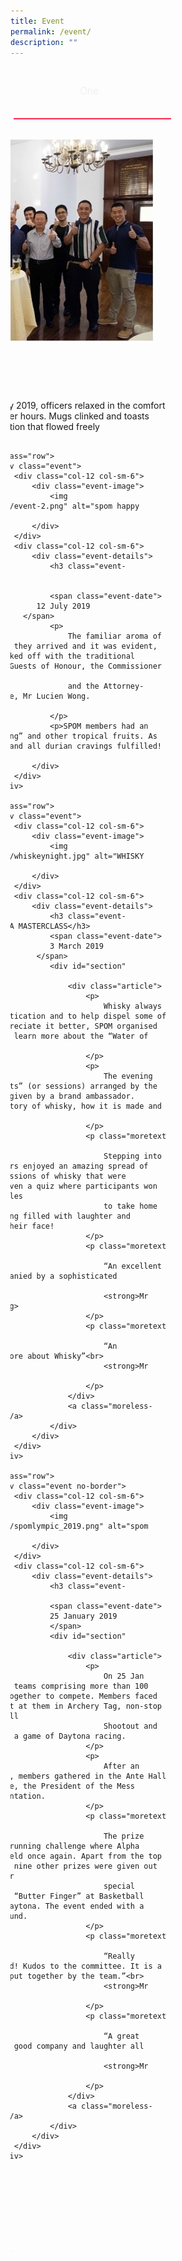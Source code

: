 ```yaml
---
title: Event
permalink: /event/
description: ""
---
```

<style type="text/css">.bp-section-pagetitle {
        background: url(/files/Assets/images/event-bg.jpg) no-repeat center center !important;
        background-size: auto;
        background-size: 100% !important;
        height: 338px !important;
    }
     .tabs {
  display: block;
  display: -webkit-flex;
  display: -moz-flex;
  display: flex;
  -webkit-flex-wrap: wrap;
  -moz-flex-wrap: wrap;
  flex-wrap: wrap;
  margin: 0;
  overflow: hidden; }
  .tabs [class^="tab"] label,
  .tabs [class*=" tab"] label {
    color: #efedef;
    cursor: pointer;
    display: block;
    font-size: 1.1em;
    font-weight: 300;
    line-height: 1em;
    padding: 2rem 0;
    text-align: center; }
  .tabs [class^="tab"] [type="radio"],
  .tabs [class*=" tab"] [type="radio"] {
    border-bottom: 1px solid rgba(239, 237, 239, 0.5);
    cursor: pointer;
    -webkit-appearance: none;
    -moz-appearance: none;
    appearance: none;
    display: block;
    width: 100%;
    -webkit-transition: all 0.3s ease-in-out;
    -moz-transition: all 0.3s ease-in-out;
    -o-transition: all 0.3s ease-in-out;
    transition: all 0.3s ease-in-out; }
    .tabs [class^="tab"] [type="radio"]:hover, .tabs [class^="tab"] [type="radio"]:focus,
    .tabs [class*=" tab"] [type="radio"]:hover,
    .tabs [class*=" tab"] [type="radio"]:focus {
      border-bottom: 1px solid #fd264f; }
    .tabs [class^="tab"] [type="radio"]:checked,
    .tabs [class*=" tab"] [type="radio"]:checked {
      border-bottom: 2px solid #fd264f; }
    .tabs [class^="tab"] [type="radio"]:checked + div,
    .tabs [class*=" tab"] [type="radio"]:checked + div {
      opacity: 1; }
    .tabs [class^="tab"] [type="radio"] + div,
    .tabs [class*=" tab"] [type="radio"] + div {
      display: block;
      opacity: 0;
      padding: 2rem 0;
      width: 90%;
      -webkit-transition: all 0.3s ease-in-out;
      -moz-transition: all 0.3s ease-in-out;
      -o-transition: all 0.3s ease-in-out;
      transition: all 0.3s ease-in-out; }
  .tabs .tab-2 {
    width: 50%; }
    .tabs .tab-2 [type="radio"] + div {
      width: 200%;
      margin-left: 200%; }
    .tabs .tab-2 [type="radio"]:checked + div {
      margin-left: 0; }
    .tabs .tab-2:last-child [type="radio"] + div {
      margin-left: 100%; }
    .tabs .tab-2:last-child [type="radio"]:checked + div {
      margin-left: -100%; }
</style>
<div class="tabs">
  <div class="tab-2">
    <label for="tab2-1">One</label>
    <input id="tab2-1" name="tabs-two" type="radio" checked="checked">
    <div>
      <div class="tab-pane" id="pills-home" role="tabpanel" aria-labelledby="pills-home-tab">
                                <div class="row">
                                    <div class="event">
                                        <div class="col-12 col-sm-6">
                                            <div class="event-image">
                                                <img src="/files/Assets/media/event/2019/event-1.png" alt="spom happy hour">
                                            </div>
                                        </div>
                                        <div class="col-12 col-sm-6">
                                            <div class="event-details">
                                                <h3 class="event-title">SPOM Happy Hour</h3>
                                                <span class="event-date">
                                                 26 July 2019
                                             </span>
                                                <p>
                                                    On the idyllic Friday evening of 26 July 2019, officers relaxed in the comfort of the SPOM Lounge and Ante Hall after hours. Mugs clinked and toasts were made amid the excited conversation that flowed freely
                                                </p>
                                            </div>
                                        </div>
                                    </div>

                                </div>
                                <div class="row">
                                    <div class="event">
                                        <div class="col-12 col-sm-6">
                                            <div class="event-image">
                                                <img src="/files/Assets/media/event/2019/event-2.png" alt="spom happy hour">
                                            </div>
                                        </div>
                                        <div class="col-12 col-sm-6">
                                            <div class="event-details">
                                                <h3 class="event-title">SPOM Durian Night</h3>

                                                <span class="event-date">
                                             12 July 2019
                                          </span>
                                                <p>
                                                    The familiar aroma of durians first greeted the guests as they arrived and it was evident, “The King is back”. The evening kicked off with the traditional opening of the first durian by our Guests of Honour, the Commissioner of Police, Mr Hoong Wee Teck,
                                                    and the Attorney-General of the Republic of Singapore, Mr Lucien Wong.

                                                </p>
                                                <p>SPOM members had an enjoyable evening savouring the “King” and other tropical fruits. As always, SPOM members left satiated and all durian cravings fulfilled!</p>
                                            </div>
                                        </div>
                                    </div>
                                </div>
                                <div class="row">
                                    <div class="event">
                                        <div class="col-12 col-sm-6">
                                            <div class="event-image">
                                                <img src="/files/Assets/media/event/2019/whiskeynight.jpg" alt="WHISKY APPRECIATION NIGHT">
                                            </div>
                                        </div>
                                        <div class="col-12 col-sm-6">
                                            <div class="event-details">
                                                <h3 class="event-title">WHISKY APPRECIATION NIGHT – A MASTERCLASS</h3>
                                                <span class="event-date">
                                                3 March 2019
                                             </span>
                                                <div id="section" class="show-more-wrp">
                                                    <div class="article">
                                                        <p>
                                                            Whisky always had this aura of mystery and sophistication and to help dispel some of the myths and allow officers to appreciate it better, SPOM organised an appreciation night on 1 March to learn more about the “Water of Life”.
                                                        </p>
                                                        <p>
                                                            The evening started off with 2 different “flights” (or sessions) arranged by the organisers to accommodate the talk given by a brand ambassador. Attendees learnt more about the history of whisky, how it is made and how to best appreciate it.
                                                        </p>
                                                        <p class="moretext moretextone">
                                                            Stepping into the antehall after the talk, Officers enjoyed an amazing spread of food to accompany the various expressions of whisky that were available for sampling. There was even a quiz where participants won whisky glasses and mini sample bottles
                                                            to take home with them. It was yet another evening filled with laughter and everyone left with a big smile on their face!
                                                        </p>
                                                        <p class="moretext moretextone">
                                                            “An excellent event to have a mini reunion accompanied by a sophisticated drink!”<br>
                                                            <strong>Mr Seah Tong Pin, Lima Division</strong>
                                                        </p>
                                                        <p class="moretext moretextone">
                                                            “An educational night where we learnt more about Whisky”<br>
                                                            <strong>Mr Luther Kim, Ops Dept</strong>
                                                        </p>
                                                    </div>
                                                    <a class="moreless-button moreless-button-one">more +</a>
                                                </div>
                                            </div>
                                        </div>
                                    </div>
                                </div>
                                <div class="row">
                                    <div class="event no-border">
                                        <div class="col-12 col-sm-6">
                                            <div class="event-image">
                                                <img src="/files/Assets/media/event/2019/spomlympic_2019.png" alt="spom happy hour">
                                            </div>
                                        </div>
                                        <div class="col-12 col-sm-6">
                                            <div class="event-details">
                                                <h3 class="event-title">SPOMlympics</h3>
                                                <span class="event-date">
                                                25 January 2019
                                                </span>
                                                <div id="section" class="show-more-wrp">
                                                    <div class="article">
                                                        <p>
                                                            On 25 Jan 2019, SPOMlympics saw a total of 26 teams comprising more than 100 members from various units coming together to compete. Members faced the challenge of evading arrows shot at them in Archery Tag, non-stop shooting into hoops at the Basketball
                                                            Shootout and having adrenaline acceleration with a game of Daytona racing.
                                                        </p>
                                                        <p>
                                                            After an exciting evening of hits and misses, members gathered in the Ante Hall for the address by Mr How Kwang Hwee, the President of the Mess Committee (PMC) and the prize presentation.
                                                        </p>
                                                        <p class="moretext moretexttwo">
                                                            The prize presentation started with the SPOM running challenge where Alpha Division clinched the Challenge Shield once again. Apart from the top three team prizes from SPOMlympics, nine other prizes were given out to outstanding individuals for their
                                                            special “abilities”, ranging from being the “Butter Finger” at Basketball Shootout to “King of the Road” at Daytona. The event ended with a sumptuous dinner and smiles all around.
                                                        </p>
                                                        <p class="moretext moretexttwo">
                                                            “Really enjoyed the fun and laughter created! Kudos to the committee. It is a testament of hardwork and planning put together by the team.”<br>
                                                            <strong>Mr Alex Tan, ProCom</strong>
                                                        </p>
                                                        <p class="moretext moretexttwo">
                                                            “A great evening, jam-packed with fun games, good company and laughter all round!”.<br>
                                                            <strong>Mr Andrew Ong, P&amp;O</strong>
                                                        </p>
                                                    </div>
                                                    <a class="moreless-button moreless-button-two">more +</a>
                                                </div>
                                            </div>
                                        </div>
                                    </div>
                                </div>
                            </div>        
    </div>
  </div>
  <div class="tab-2">
    <label for="tab2-2">Two</label>
    <input id="tab2-2" name="tabs-two" type="radio">
    <div>
              <div class="tab-pane" id="pills2018" role="tabpanel" aria-labelledby="pills2018-tab">
                                <div class="row">
                                    <div class="event">
                                        <div class="col-12 col-sm-6">
                                            <div class="event-image">
                                                <img src="/files/Assets/media/event/2018/yearendcarnival2.jpg" alt="YEAR-END CARNIVAL">
                                            </div>
                                        </div>
                                        <div class="col-12 col-sm-6">
                                            <div class="event-details">
                                                <h3 class="event-title">SPOM YEAR-END CARNIVAL</h3>
                                                <span class="event-date">
                                                22 December 2018
                                                </span>
                                                <div id="section" class="show-more-wrp">
                                                    <div class="article">
                                                        <p>Fun for all. All for Fun. What is rain when you can have an afternoon of fun and games at SPOM’s first ever Year End Carnival? The afternoon showers certainly did not dampen the spirits of SPOM members
                                                            and their families who arrived in droves!</p>
                                                        <p>More than 11 carnival games lined the 1st floor of SPOM, providing fun and laughter for everyone. The games might look like they were catered for the children, but uh-uh! The adults definitely had
                                                            their fair share of fun, trying their skills in knocking down rubber duckies and shooting Nerf guns. But the No. 1 crowd pleaser? Definitely the Zoomoov station! No child could contain their
                                                            excitement waiting for their turn and when they do board the animals with their parents, their infectious laughter filled the second floor of SPOM.</p>
                                                        <p class="moretext moretextthree">Along with the sights and sounds of the carnival games, the smell of freshly made popcorn and cotton candy lingered in the air, adding to the joyous carnival atmosphere. The day was rounded up with
                                                            a gift-giving session by Santa Claus who made a special appearance. It was a day truly enjoyed by both adults and children alike.</p>
                                                        <p class="moretext moretextthree">
                                                            “This is my first time attending such an event. My children had a very fun time with all the games and activities.” <br>
                                                            <strong>Mr Louis Lou, E Division</strong>
                                                        </p>
                                                        <p class="moretext moretextthree">
                                                            “It was a great opportunity for me to spend time with family and also bond with friends and colleagues!” <br>
                                                            <strong>Mr Teo Hong Yi, MPD</strong>
                                                        </p>
                                                    </div>
                                                    <a class="moreless-button moreless-button-three">more +</a>
                                                </div>
                                            </div>
                                        </div>
                                    </div>
                                </div>
                                <div class="row">
                                    <div class="event">
                                        <div class="col-12 col-sm-6">
                                            <div class="event-image">
                                                <img src="/files/Assets/media/event/2018/novfest.jpg" alt="November Fest">
                                            </div>
                                        </div>
                                        <div class="col-12 col-sm-6">
                                            <div class="event-details">
                                                <h3 class="event-title">November Fest: Beer- Certainly One of Our Most Beloved Drinks </h3>
                                                <span class="event-date">
                                                23 November 2018
                                                </span>
                                                <div id="section" class="show-more-wrp">
                                                    <div class="article">
                                                        <p>On 23 November 2018, more than 150 SPOM members gathered in SPOM for the Novembeer Fest and experienced 24 different types of beer to choose from, not to mention the buffet-style dinner and freshly
                                                            served laksa that kept everyone satiated!</p>
                                                        <p>In keeping with the spirit of the event, the SPOM Ante Hall was decorated with eye-catching and informative posters of different beers, their origins, descriptions, and alcohol percentages. There
                                                            was also a well-decorated photo booth with props which drew participants in and made it an undeniable hit of the event!</p>
                                                        <p class="moretext moretextfour">On the other side of the Ante Hall was a Foosball table which attracted crowds to got everyone hyped up and ready to have fun!</p>
                                                        <p class="moretext moretextfour">Drinking games were held for participants to guess the origin of some beers. This made the Novembeer Fest an interactive and educational one. Kudos to the SPOM organisers who also dutifully put up
                                                            anti-drink driving posters as reminders at the exit of the Ante Hall!</p>
                                                        <p class="moretext moretextfour">
                                                            “I enjoyed the beer, the company, and the friendship amongst different divisions and generations of officers.” <br>
                                                            <strong>Mr Samuel Koh, Investigation Officer, Jurong Division</strong>
                                                        </p>
                                                        <p class="moretext moretextfour">
                                                            “It was a fun-filled evening with friends as we clinked our glass bottles filled with bubbles and hearts.” <br>
                                                            <strong>Mr Esh J Wadarajan, Senior Investigation Officer, CAD</strong>
                                                        </p>
                                                        <p class="moretext moretextfour">
                                                            <b> Written by: Mr Boh Ping Hui</b>

                                                        </p>
                                                    </div>
                                                    <a class="moreless-button moreless-button-four">more +</a>
                                                </div>
                                            </div>
                                        </div>
                                    </div>
                                </div>
                                <div class="row">
                                    <div class="event">
                                        <div class="col-12 col-sm-6">
                                            <div class="event-image">
                                                <img src="/files/Assets/media/event/2018/bbqnight.jpg" alt="BBQ NIGHT">
                                            </div>
                                        </div>
                                        <div class="col-12 col-sm-6">
                                            <div class="event-details">
                                                <h3 class="event-title">SPOM BBQ Night</h3>
                                                <span class="event-date">
                                                20 September 2018
                                                </span>
                                                <div id="section" class="show-more-wrp">
                                                    <div class="article">
                                                        <p>Despite the heavy downpour, the high spirits of our members were not dampened, buoyed by the gastronomic delights served during the SPOM BBQ. With “Variety” being the aim of the event, it could not
                                                            be better portrayed than the wide array of barbequed food served at SPOM to all our members, with wine and beer in accompaniment.</p>
                                                        <p>The succulent lamb which had roasted over a fire pit, stole the show. But the satay, kebab and chicken wings which were barbecued with a tantalizing sauce, did not disappoint either. Members has
                                                            the choice to wash down the sumptuous meat buffet with free flow of wine and beer provided.</p>
                                                        <p class="moretext moretextfive">There could not be a more perfect opportunity to catch up with old friends over food and drinks. It was an evening that even bad weather could not bring down the spirited atmosphere of the event.
                                                        </p>
                                                        <p class="moretext moretextfive">
                                                            “The food was great and the warm atmosphere made this an awesome place to relax.” <br>
                                                            <strong>Mr Tommy Khoo, Ops Department</strong>
                                                        </p>
                                                        <p class="moretext moretextfive">
                                                            “It was a night where members got together to enjoy each other’s company. The lamb and wine was delicious.”<br>
                                                            <strong>Mr Joel Ho, CCK NPC</strong>
                                                        </p>
                                                    </div>
                                                    <a class="moreless-button moreless-button-five">more +</a>
                                                </div>
                                            </div>
                                        </div>
                                    </div>
                                </div>
                                <div class="row">
                                    <div class="event">
                                        <div class="col-12 col-sm-6">
                                            <div class="event-image">
                                                <img src="/files/Assets/media/event/2018/happyhour.jpg" alt="Happy Hour">
                                            </div>
                                        </div>
                                        <div class="col-12 col-sm-6">
                                            <div class="event-details">
                                                <h3 class="event-title">SPOM Happy Hour 2018</h3>
                                                <span class="event-date">
                                                31 August 2018
                                                </span>
                                                <div id="section" class="show-more-wrp">
                                                    <div class="article">
                                                        <p>
                                                            It is said that the best days in life, end with a cold mug in your hand and a good chat with a friend.
                                                        </p>
                                                        <p>
                                                            SPOM Happy Hour is organised on a regular basis where many members gathered to explore the games and decked the hallways, have a drink and unwind after a week at work. Ice cold beer warmed the hearts of all as officers from all walks of life gather and
                                                            forged new bonds. Many officers took this opportunity to explore the many facilities that SPOM had to offer and the rich culture that it embodies.
                                                        </p>
                                                        <p class="moretext moretextsix">While officers, young and old, sat together to share their experiences, the sweet aroma of freshly prepared food permeated the air. The free beer was only made better by the delicious food served
                                                            out from SPOM’s restaurant. Beer and laughter flowed freely throughout the nights.</p>
                                                        <p class="moretext moretextsix">As the moments shared were eternalized in SPOM’s history, the hour passed quickly and the supply of free beer inevitably diminished. Friends, old and new, soon bade each other good bye. Many looked
                                                            forward to the next Happy Hour at SPOM, where an hour of happiness brings about a lifetime of memories. </p>
                                                        <p class="moretext moretextsix">
                                                            “I enjoyed Happy Hour!” <br>
                                                            <strong>Mr Letts Tan, A Division</strong>
                                                        </p>
                                                        <p class="moretext moretextsix">
                                                            “Events such as Happy Hour at SPOM is a good chance to catch up with friends and former colleagues and unwind together.”<br>
                                                            <strong>Mr Jayapandian, TCDD</strong>
                                                        </p>
                                                        <p class="moretext moretextsix">
                                                            “Nothing is happier than chilling out with great friends after a day of work.” <br>
                                                            <strong>Ms Sabrina Koh, PHQ</strong>
                                                        </p>
                                                        <p class="moretext moretextsix">
                                                            “It was my first time at SPOM Happy Hour and I had a great time catching up with peers from various units. The atmosphere was informal and relaxed, and free flow of beer always tastes delicious. I look forward to going back to SPOM for another round.”
                                                            <br>
                                                            <strong>Mr Lee Ting Wei, TCDD</strong>
                                                        </p>
                                                        <p class="moretext moretextsix">
                                                            <b> Written by: Mr Garret Chua</b>

                                                        </p>
                                                    </div>
                                                    <a class="moreless-button moreless-button-six">more +</a>
                                                </div>
                                            </div>
                                        </div>
                                    </div>
                                </div>
                                <div class="row">
                                    <div class="event">
                                        <div class="col-12 col-sm-6">
                                            <div class="event-image">
                                                <img src="/files/Assets/media/event/2018/duriannight.jpg" alt="Durian Night">
                                            </div>
                                        </div>
                                        <div class="col-12 col-sm-6">
                                            <div class="event-details">
                                                <h3 class="event-title">SPOM Durian Night</h3>
                                                <h3 class="event-title">A THORNILY ENJOYABLE AFFAIR</h3>
                                                <span class="event-date">
                                                10 August 2018
                                                </span>
                                                <div id="section" class="show-more-wrp">
                                                    <div class="article">
                                                        <p>
                                                            With the spike in the supply of durians, members arriving for the bi-annual Durian Night at SPOM were understandably excited. They were looking forward to digging into the famed Mao Shan Wang durians as well as those of the D24 variety.

                                                        </p>
                                                        <p>
                                                            The balmy weather of this Friday evening allowed everyone to arrive in good spirits. When the Guest of Honour, Commissioner of Police, Mr Hoong Wee Teck arrived, he kicked-off the event by opening the first durian as well as leading the members in a hearty
                                                            rendition of “Happy Birthday” to celebrate Singapore’s National Day. The organisers had even specially ordered a Durian birthday cake to commemorate the occasion!
                                                        </p>
                                                        <p class="moretext moretextseven">
                                                            There were plenty of laughter and smiles all round, and the 160 members who turned up could not ask for more, knowing that there were more than 220 KG of each durian variety available. It was indeed a lovely opportunity to catch up with friends while
                                                            feasting on the king of fruits, washed down by cooling coconut juice.
                                                        </p>
                                                        <p class="moretext moretextseven">
                                                            “The food and durian were fabulous, and the weather was kind. These, and the good company made for an extremely enjoyable evening!” <br>
                                                            <strong>SUPT (1A) Ang Eng Seng</strong>
                                                        </p>
                                                    </div>
                                                    <a class="moreless-button moreless-button-seven">more +</a>
                                                </div>
                                            </div>
                                        </div>
                                    </div>

                                </div>
                                <div class="row">
                                    <div class="event  no-border">
                                        <div class="col-12 col-sm-6">
                                            <div class="event-image">
                                                <img src="/files/Assets/media/event/2018/annualdinner.jpg" alt="Annual Dinner 2018">
                                            </div>
                                        </div>
                                        <div class="col-12 col-sm-6">
                                            <div class="event-details">
                                                <h3 class="event-title">SPOM Annual Dinner</h3>
                                                <!-- <span class="event-date">
                                                24 March 2017
                                             </span> -->
                                                <div id="section" class="show-more-wrp">
                                                    <div class="article">
                                                        <p>
                                                            SPOM Annual Dinner is the one-day of the year, where our fraternity of senior officers gather at a single event and cast aside appointments, ranks and seniority as we celebrate our identity together as one SPOM. The scale of this event brought together
                                                            the different SPOM Sub-Committees (Food &amp; Beverage, Membership and Internal Communications and Publications) to plan and execute the event. They joined existing members and retired senior officers
                                                            that included former Commissioner of Police, Mr Tee Tua Ba, and former Deputy Commissioners. FY 2018 / 2019 was unique as 2 SPOM Annual Dinners were held in a year.

                                                        </p>
                                                        <p class="moretext moretexteight">
                                                            For SPOM Annual Dinner 2018, led by Mr Elvis Chong of Operations Department with the theme of an ‘Enchanted Garden’, achieved a record attendance of 550 guests. Annual Dinner 2018 introduced unique elements for the first time in this edition; first introduction
                                                            of a digital LED back-drop, a performance by ‘Baracuda Batucada’, a percussion band from Ngee Ann Polytechnic, a unique ‘LED Wing Dance’, a powerful display of SPF’s talents with 4 bands serenading
                                                            guests and the one-and-only ‘Kumar’ stole the show.
                                                        </p>

                                                    </div>
                                                    <a class="moreless-button moreless-button-eight">more +</a>
                                                </div>
                                            </div>
                                        </div>
                                    </div>

                                </div>
                            </div>      
    </div>
  </div>
</div>
<div class="event-main">                
    <div class="container event-container">
        <div class="row justify-content-center event-highlights-main">
            <div class="col-md-12 align-center text-center">
                <ul class="nav nav-pills event-navs" id="pills-tab" role="tablist">
                    <li class="nav-item">
                        <a class="nav-link active" id="pills-home-tab" data-toggle="pill" href="#pills-home" role="tab" aria-controls="pills-home" aria-selected="true">2019</a>
                    </li>
                    <li class="nav-item">
                        <a class="nav-link" id="pills2018-tab" data-toggle="pill" href="#pills2018" role="tab" aria-controls="pills2018" aria-selected="false">2018</a>
                    </li>
                    <li class="nav-item">
                        <a class="nav-link" id="pills-profile-tab" data-toggle="pill" href="#pills-profile" role="tab" aria-controls="pills-profile" aria-selected="false">2017</a>
                    </li>

                </ul>
                <!-- ------2019------ -->
                <div class="tab-content event-tab-content" id="pills-tabContent">
                    <div class="tab-pane fade show active" id="pills-home" role="tabpanel" aria-labelledby="pills-home-tab">
                        <div class="row">
                            <div class="event">
                                <div class="col-12 col-sm-6">
                                    <div class="event-image">
                                        <img src="/files/Assets/media/event/2019/event-1.png" alt="spom happy hour">
                                    </div>
                                </div>
                                <div class="col-12 col-sm-6">
                                    <div class="event-details">
                                        <h3 class="event-title">SPOM Happy Hour</h3>
                                        <span class="event-date">
                                         26 July 2019
                                     </span>
                                        <p>
                                            On the idyllic Friday evening of 26 July 2019, officers relaxed in the comfort of the SPOM Lounge and Ante Hall after hours. Mugs clinked and toasts were made amid the excited conversation that flowed freely
                                        </p>
                                    </div>
                                </div>
                            </div>

                        </div>
                        <div class="row">
                            <div class="event">
                                <div class="col-12 col-sm-6">
                                    <div class="event-image">
                                        <img src="/files/Assets/media/event/2019/event-2.png" alt="spom happy hour">
                                    </div>
                                </div>
                                <div class="col-12 col-sm-6">
                                    <div class="event-details">
                                        <h3 class="event-title">SPOM Durian Night</h3>

                                        <span class="event-date">
                                     12 July 2019
                                  </span>
                                        <p>
                                            The familiar aroma of durians first greeted the guests as they arrived and it was evident, “The King is back”. The evening kicked off with the traditional opening of the first durian by our Guests of Honour, the Commissioner of Police, Mr Hoong Wee Teck,
                                            and the Attorney-General of the Republic of Singapore, Mr Lucien Wong.

                                        </p>
                                        <p>SPOM members had an enjoyable evening savouring the “King” and other tropical fruits. As always, SPOM members left satiated and all durian cravings fulfilled!</p>
                                    </div>
                                </div>
                            </div>
                        </div>
                        <div class="row">
                            <div class="event">
                                <div class="col-12 col-sm-6">
                                    <div class="event-image">
                                        <img src="/files/Assets/media/event/2019/whiskeynight.jpg" alt="WHISKY APPRECIATION NIGHT">
                                    </div>
                                </div>
                                <div class="col-12 col-sm-6">
                                    <div class="event-details">
                                        <h3 class="event-title">WHISKY APPRECIATION NIGHT – A MASTERCLASS</h3>
                                        <span class="event-date">
                                        3 March 2019
                                     </span>
                                        <div id="section" class="show-more-wrp">
                                            <div class="article">
                                                <p>
                                                    Whisky always had this aura of mystery and sophistication and to help dispel some of the myths and allow officers to appreciate it better, SPOM organised an appreciation night on 1 March to learn more about the “Water of Life”.
                                                </p>
                                                <p>
                                                    The evening started off with 2 different “flights” (or sessions) arranged by the organisers to accommodate the talk given by a brand ambassador. Attendees learnt more about the history of whisky, how it is made and how to best appreciate it.
                                                </p>
                                                <p class="moretext moretextone">
                                                    Stepping into the antehall after the talk, Officers enjoyed an amazing spread of food to accompany the various expressions of whisky that were available for sampling. There was even a quiz where participants won whisky glasses and mini sample bottles
                                                    to take home with them. It was yet another evening filled with laughter and everyone left with a big smile on their face!
                                                </p>
                                                <p class="moretext moretextone">
                                                    “An excellent event to have a mini reunion accompanied by a sophisticated drink!”<br>
                                                    <strong>Mr Seah Tong Pin, Lima Division</strong>
                                                </p>
                                                <p class="moretext moretextone">
                                                    “An educational night where we learnt more about Whisky”<br>
                                                    <strong>Mr Luther Kim, Ops Dept</strong>
                                                </p>
                                            </div>
                                            <a class="moreless-button moreless-button-one">more +</a>
                                        </div>
                                    </div>
                                </div>
                            </div>
                        </div>
                        <div class="row">
                            <div class="event no-border">
                                <div class="col-12 col-sm-6">
                                    <div class="event-image">
                                        <img src="/files/Assets/media/event/2019/spomlympic_2019.png" alt="spom happy hour">
                                    </div>
                                </div>
                                <div class="col-12 col-sm-6">
                                    <div class="event-details">
                                        <h3 class="event-title">SPOMlympics</h3>
                                        <span class="event-date">
                                        25 January 2019
                                        </span>
                                        <div id="section" class="show-more-wrp">
                                            <div class="article">
                                                <p>
                                                    On 25 Jan 2019, SPOMlympics saw a total of 26 teams comprising more than 100 members from various units coming together to compete. Members faced the challenge of evading arrows shot at them in Archery Tag, non-stop shooting into hoops at the Basketball
                                                    Shootout and having adrenaline acceleration with a game of Daytona racing.
                                                </p>
                                                <p>
                                                    After an exciting evening of hits and misses, members gathered in the Ante Hall for the address by Mr How Kwang Hwee, the President of the Mess Committee (PMC) and the prize presentation.
                                                </p>
                                                <p class="moretext moretexttwo">
                                                    The prize presentation started with the SPOM running challenge where Alpha Division clinched the Challenge Shield once again. Apart from the top three team prizes from SPOMlympics, nine other prizes were given out to outstanding individuals for their
                                                    special “abilities”, ranging from being the “Butter Finger” at Basketball Shootout to “King of the Road” at Daytona. The event ended with a sumptuous dinner and smiles all around.
                                                </p>
                                                <p class="moretext moretexttwo">
                                                    “Really enjoyed the fun and laughter created! Kudos to the committee. It is a testament of hardwork and planning put together by the team.”<br>
                                                    <strong>Mr Alex Tan, ProCom</strong>
                                                </p>
                                                <p class="moretext moretexttwo">
                                                    “A great evening, jam-packed with fun games, good company and laughter all round!”.<br>
                                                    <strong>Mr Andrew Ong, P&amp;O</strong>
                                                </p>
                                            </div>
                                            <a class="moreless-button moreless-button-two">more +</a>
                                        </div>
                                    </div>
                                </div>
                            </div>
                        </div>


                    </div>

                    <!-- -----2018 -->

                    <div class="tab-pane fade" id="pills2018" role="tabpanel" aria-labelledby="pills2018-tab">
                        <div class="row">
                            <div class="event">
                                <div class="col-12 col-sm-6">
                                    <div class="event-image">
                                        <img src="/files/Assets/media/event/2018/yearendcarnival2.jpg" alt="YEAR-END CARNIVAL">
                                    </div>
                                </div>
                                <div class="col-12 col-sm-6">
                                    <div class="event-details">
                                        <h3 class="event-title">SPOM YEAR-END CARNIVAL</h3>
                                        <span class="event-date">
                                        22 December 2018
                                        </span>
                                        <div id="section" class="show-more-wrp">
                                            <div class="article">
                                                <p>Fun for all. All for Fun. What is rain when you can have an afternoon of fun and games at SPOM’s first ever Year End Carnival? The afternoon showers certainly did not dampen the spirits of SPOM members
                                                    and their families who arrived in droves!</p>
                                                <p>More than 11 carnival games lined the 1st floor of SPOM, providing fun and laughter for everyone. The games might look like they were catered for the children, but uh-uh! The adults definitely had
                                                    their fair share of fun, trying their skills in knocking down rubber duckies and shooting Nerf guns. But the No. 1 crowd pleaser? Definitely the Zoomoov station! No child could contain their
                                                    excitement waiting for their turn and when they do board the animals with their parents, their infectious laughter filled the second floor of SPOM.</p>
                                                <p class="moretext moretextthree">Along with the sights and sounds of the carnival games, the smell of freshly made popcorn and cotton candy lingered in the air, adding to the joyous carnival atmosphere. The day was rounded up with
                                                    a gift-giving session by Santa Claus who made a special appearance. It was a day truly enjoyed by both adults and children alike.</p>
                                                <p class="moretext moretextthree">
                                                    “This is my first time attending such an event. My children had a very fun time with all the games and activities.” <br>
                                                    <strong>Mr Louis Lou, E Division</strong>
                                                </p>
                                                <p class="moretext moretextthree">
                                                    “It was a great opportunity for me to spend time with family and also bond with friends and colleagues!” <br>
                                                    <strong>Mr Teo Hong Yi, MPD</strong>
                                                </p>
                                            </div>
                                            <a class="moreless-button moreless-button-three">more +</a>
                                        </div>
                                    </div>
                                </div>
                            </div>

                        </div>


                        <div class="row">
                            <div class="event">
                                <div class="col-12 col-sm-6">
                                    <div class="event-image">
                                        <img src="/files/Assets/media/event/2018/novfest.jpg" alt="November Fest">
                                    </div>
                                </div>
                                <div class="col-12 col-sm-6">
                                    <div class="event-details">
                                        <h3 class="event-title">November Fest: Beer- Certainly One of Our Most Beloved Drinks </h3>
                                        <span class="event-date">
                                        23 November 2018
                                        </span>
                                        <div id="section" class="show-more-wrp">
                                            <div class="article">
                                                <p>On 23 November 2018, more than 150 SPOM members gathered in SPOM for the Novembeer Fest and experienced 24 different types of beer to choose from, not to mention the buffet-style dinner and freshly
                                                    served laksa that kept everyone satiated!</p>
                                                <p>In keeping with the spirit of the event, the SPOM Ante Hall was decorated with eye-catching and informative posters of different beers, their origins, descriptions, and alcohol percentages. There
                                                    was also a well-decorated photo booth with props which drew participants in and made it an undeniable hit of the event!</p>
                                                <p class="moretext moretextfour">On the other side of the Ante Hall was a Foosball table which attracted crowds to got everyone hyped up and ready to have fun!</p>
                                                <p class="moretext moretextfour">Drinking games were held for participants to guess the origin of some beers. This made the Novembeer Fest an interactive and educational one. Kudos to the SPOM organisers who also dutifully put up
                                                    anti-drink driving posters as reminders at the exit of the Ante Hall!</p>
                                                <p class="moretext moretextfour">
                                                    “I enjoyed the beer, the company, and the friendship amongst different divisions and generations of officers.” <br>
                                                    <strong>Mr Samuel Koh, Investigation Officer, Jurong Division</strong>
                                                </p>
                                                <p class="moretext moretextfour">
                                                    “It was a fun-filled evening with friends as we clinked our glass bottles filled with bubbles and hearts.” <br>
                                                    <strong>Mr Esh J Wadarajan, Senior Investigation Officer, CAD</strong>
                                                </p>
                                                <p class="moretext moretextfour">
                                                    <b> Written by: Mr Boh Ping Hui</b>

                                                </p>
                                            </div>
                                            <a class="moreless-button moreless-button-four">more +</a>
                                        </div>
                                    </div>
                                </div>
                            </div>

                        </div>
                        <div class="row">
                            <div class="event">
                                <div class="col-12 col-sm-6">
                                    <div class="event-image">
                                        <img src="/files/Assets/media/event/2018/bbqnight.jpg" alt="BBQ NIGHT">
                                    </div>
                                </div>
                                <div class="col-12 col-sm-6">
                                    <div class="event-details">
                                        <h3 class="event-title">SPOM BBQ Night</h3>
                                        <span class="event-date">
                                        20 September 2018
                                        </span>
                                        <div id="section" class="show-more-wrp">
                                            <div class="article">
                                                <p>Despite the heavy downpour, the high spirits of our members were not dampened, buoyed by the gastronomic delights served during the SPOM BBQ. With “Variety” being the aim of the event, it could not
                                                    be better portrayed than the wide array of barbequed food served at SPOM to all our members, with wine and beer in accompaniment.</p>
                                                <p>The succulent lamb which had roasted over a fire pit, stole the show. But the satay, kebab and chicken wings which were barbecued with a tantalizing sauce, did not disappoint either. Members has
                                                    the choice to wash down the sumptuous meat buffet with free flow of wine and beer provided.</p>
                                                <p class="moretext moretextfive">There could not be a more perfect opportunity to catch up with old friends over food and drinks. It was an evening that even bad weather could not bring down the spirited atmosphere of the event.
                                                </p>
                                                <p class="moretext moretextfive">
                                                    “The food was great and the warm atmosphere made this an awesome place to relax.” <br>
                                                    <strong>Mr Tommy Khoo, Ops Department</strong>
                                                </p>
                                                <p class="moretext moretextfive">
                                                    “It was a night where members got together to enjoy each other’s company. The lamb and wine was delicious.”<br>
                                                    <strong>Mr Joel Ho, CCK NPC</strong>
                                                </p>
                                            </div>
                                            <a class="moreless-button moreless-button-five">more +</a>
                                        </div>
                                    </div>
                                </div>
                            </div>

                        </div>
                        <div class="row">
                            <div class="event">
                                <div class="col-12 col-sm-6">
                                    <div class="event-image">
                                        <img src="/files/Assets/media/event/2018/happyhour.jpg" alt="Happy Hour">
                                    </div>
                                </div>
                                <div class="col-12 col-sm-6">
                                    <div class="event-details">
                                        <h3 class="event-title">SPOM Happy Hour 2018</h3>
                                        <span class="event-date">
                                        31 August 2018
                                        </span>
                                        <div id="section" class="show-more-wrp">
                                            <div class="article">
                                                <p>
                                                    It is said that the best days in life, end with a cold mug in your hand and a good chat with a friend.
                                                </p>
                                                <p>
                                                    SPOM Happy Hour is organised on a regular basis where many members gathered to explore the games and decked the hallways, have a drink and unwind after a week at work. Ice cold beer warmed the hearts of all as officers from all walks of life gather and
                                                    forged new bonds. Many officers took this opportunity to explore the many facilities that SPOM had to offer and the rich culture that it embodies.
                                                </p>
                                                <p class="moretext moretextsix">While officers, young and old, sat together to share their experiences, the sweet aroma of freshly prepared food permeated the air. The free beer was only made better by the delicious food served
                                                    out from SPOM’s restaurant. Beer and laughter flowed freely throughout the nights.</p>
                                                <p class="moretext moretextsix">As the moments shared were eternalized in SPOM’s history, the hour passed quickly and the supply of free beer inevitably diminished. Friends, old and new, soon bade each other good bye. Many looked
                                                    forward to the next Happy Hour at SPOM, where an hour of happiness brings about a lifetime of memories. </p>
                                                <p class="moretext moretextsix">
                                                    “I enjoyed Happy Hour!” <br>
                                                    <strong>Mr Letts Tan, A Division</strong>
                                                </p>
                                                <p class="moretext moretextsix">
                                                    “Events such as Happy Hour at SPOM is a good chance to catch up with friends and former colleagues and unwind together.”<br>
                                                    <strong>Mr Jayapandian, TCDD</strong>
                                                </p>
                                                <p class="moretext moretextsix">
                                                    “Nothing is happier than chilling out with great friends after a day of work.” <br>
                                                    <strong>Ms Sabrina Koh, PHQ</strong>
                                                </p>
                                                <p class="moretext moretextsix">
                                                    “It was my first time at SPOM Happy Hour and I had a great time catching up with peers from various units. The atmosphere was informal and relaxed, and free flow of beer always tastes delicious. I look forward to going back to SPOM for another round.”
                                                    <br>
                                                    <strong>Mr Lee Ting Wei, TCDD</strong>
                                                </p>
                                                <p class="moretext moretextsix">
                                                    <b> Written by: Mr Garret Chua</b>

                                                </p>
                                            </div>
                                            <a class="moreless-button moreless-button-six">more +</a>
                                        </div>
                                    </div>
                                </div>
                            </div>

                        </div>
                        <div class="row">
                            <div class="event">
                                <div class="col-12 col-sm-6">
                                    <div class="event-image">
                                        <img src="/files/Assets/media/event/2018/duriannight.jpg" alt="Durian Night">
                                    </div>
                                </div>
                                <div class="col-12 col-sm-6">
                                    <div class="event-details">
                                        <h3 class="event-title">SPOM Durian Night</h3>
                                        <h3 class="event-title">A THORNILY ENJOYABLE AFFAIR</h3>
                                        <span class="event-date">
                                        10 August 2018
                                        </span>
                                        <div id="section" class="show-more-wrp">
                                            <div class="article">
                                                <p>
                                                    With the spike in the supply of durians, members arriving for the bi-annual Durian Night at SPOM were understandably excited. They were looking forward to digging into the famed Mao Shan Wang durians as well as those of the D24 variety.

                                                </p>
                                                <p>
                                                    The balmy weather of this Friday evening allowed everyone to arrive in good spirits. When the Guest of Honour, Commissioner of Police, Mr Hoong Wee Teck arrived, he kicked-off the event by opening the first durian as well as leading the members in a hearty
                                                    rendition of “Happy Birthday” to celebrate Singapore’s National Day. The organisers had even specially ordered a Durian birthday cake to commemorate the occasion!
                                                </p>
                                                <p class="moretext moretextseven">
                                                    There were plenty of laughter and smiles all round, and the 160 members who turned up could not ask for more, knowing that there were more than 220 KG of each durian variety available. It was indeed a lovely opportunity to catch up with friends while
                                                    feasting on the king of fruits, washed down by cooling coconut juice.
                                                </p>
                                                <p class="moretext moretextseven">
                                                    “The food and durian were fabulous, and the weather was kind. These, and the good company made for an extremely enjoyable evening!” <br>
                                                    <strong>SUPT (1A) Ang Eng Seng</strong>
                                                </p>
                                            </div>
                                            <a class="moreless-button moreless-button-seven">more +</a>
                                        </div>
                                    </div>
                                </div>
                            </div>

                        </div>
                        <div class="row">
                            <div class="event  no-border">
                                <div class="col-12 col-sm-6">
                                    <div class="event-image">
                                        <img src="/files/Assets/media/event/2018/annualdinner.jpg" alt="Annual Dinner 2018">
                                    </div>
                                </div>
                                <div class="col-12 col-sm-6">
                                    <div class="event-details">
                                        <h3 class="event-title">SPOM Annual Dinner</h3>
                                        <!-- <span class="event-date">
                                        24 March 2017
                                     </span> -->
                                        <div id="section" class="show-more-wrp">
                                            <div class="article">
                                                <p>
                                                    SPOM Annual Dinner is the one-day of the year, where our fraternity of senior officers gather at a single event and cast aside appointments, ranks and seniority as we celebrate our identity together as one SPOM. The scale of this event brought together
                                                    the different SPOM Sub-Committees (Food &amp; Beverage, Membership and Internal Communications and Publications) to plan and execute the event. They joined existing members and retired senior officers
                                                    that included former Commissioner of Police, Mr Tee Tua Ba, and former Deputy Commissioners. FY 2018 / 2019 was unique as 2 SPOM Annual Dinners were held in a year.

                                                </p>
                                                <p class="moretext moretexteight">
                                                    For SPOM Annual Dinner 2018, led by Mr Elvis Chong of Operations Department with the theme of an ‘Enchanted Garden’, achieved a record attendance of 550 guests. Annual Dinner 2018 introduced unique elements for the first time in this edition; first introduction
                                                    of a digital LED back-drop, a performance by ‘Baracuda Batucada’, a percussion band from Ngee Ann Polytechnic, a unique ‘LED Wing Dance’, a powerful display of SPF’s talents with 4 bands serenading
                                                    guests and the one-and-only ‘Kumar’ stole the show.
                                                </p>

                                            </div>
                                            <a class="moreless-button moreless-button-eight">more +</a>
                                        </div>
                                    </div>
                                </div>
                            </div>

                        </div>
                    </div>




                    <!-- -----2017 -->
                    <div class="tab-pane fade" id="pills-profile" role="tabpanel" aria-labelledby="pills-profile-tab">
                        <div class="row">
                            <div class="event">
                                <div class="col-12 col-sm-6">
                                    <div class="event-image">
                                        <img src="/files/Assets/media/event/2017-2019/golf_2017.png" alt="spom happy hour">
                                    </div>
                                </div>
                                <div class="col-12 col-sm-6">
                                    <div class="event-details">
                                        <h3 class="event-title">SPOM Medal 2017 (Golf) </h3>
                                        <span class="event-date">
                                        24 March 2017
                                     </span>
                                        <p>
                                            The 12th SPOM Golf Medal, which was co-organised by SPOM Sport Sub-Committee and Police Golfing Society, saw a total of 34 SPOM members competing at the 18-hole course at Seletar Country Club (SCC) on 24 Mar 2017.

                                        </p>

                                    </div>
                                </div>
                            </div>

                        </div>
                        <div class="row">
                            <div class="event">
                                <div class="col-12 col-sm-6">
                                    <div class="event-image">
                                        <img src="/files/Assets/media/event/2017-2019/photography_2017.png" alt="spom happy hour">
                                    </div>
                                </div>
                                <div class="col-12 col-sm-6">
                                    <div class="event-details">
                                        <h3 class="event-title">SPOM Basic Photography Course</h3>
                                        <span class="event-date">
                                    24 February 2017
                                  </span>
                                        <p>
                                            Our members at the inaugural SPOM Basic Photography Course were taught the key elements and technical aspects to photography, and the 6 golden principles to capturing a great image.

                                        </p>

                                    </div>
                                </div>
                            </div>
                        </div>

                        <div class="row">
                            <div class="event">
                                <div class="col-12 col-sm-6">
                                    <div class="event-image">
                                        <img src="/files/Assets/media/event/2017-2019/spomlympic_2017.png" alt="spom happy hour">
                                    </div>
                                </div>
                                <div class="col-12 col-sm-6">
                                    <div class="event-details">
                                        <h3 class="event-title">SPOMlympics</h3>
                                        <span class="event-date">
                                       6 February 2017
                                     </span>
                                        <p>
                                            The Loser Tog "battle field" came to life as participant took to the SPOM tennis courts in teams of four with a single aim - to gain victory by securing a symbolic red flag. The game was not only physically challenging, requiring teamwork, quick reflexes
                                            and a significant amount of running, it also saw officers cracking their brains to devise the best strategies to outdo each other.
                                        </p>

                                    </div>
                                </div>
                            </div>
                        </div>
                        <div class="row">
                            <div class="event no-border">
                                <div class="col-12 col-sm-6">
                                    <div class="event-image">
                                        <img src="/files/Assets/media/event/2017-2019/durian_2017.png" alt="spom happy hour">
                                    </div>
                                </div>
                                <div class="col-12 col-sm-6">
                                    <div class="event-details">
                                        <h3 class="event-title">SPOM Durian Night</h3>
                                        <span class="event-date">
                                            20 January 2017 
                                         </span>
                                        <p>
                                            SPOM was honoured to have our Minister for Home Affairs, Mr K. Shanmugam and his wife, Dr. Seetha Shanmugam gracing the event with 180 SPOM members!
                                        </p>
                                        <p>The evening saw more than 400 kilograms of quality D13, D24, Red Prawn and Mao Shan Wang durians being served and it was certainly a well-rounded experience for our members' palates as they satisfied their
                                            cravings, caught up with colleagues and interacted with our Minister.</p>

                                    </div>
                                </div>
                            </div>
                        </div>
                    </div>
                </div>
            </div>
        </div>
    </div>
</div>

